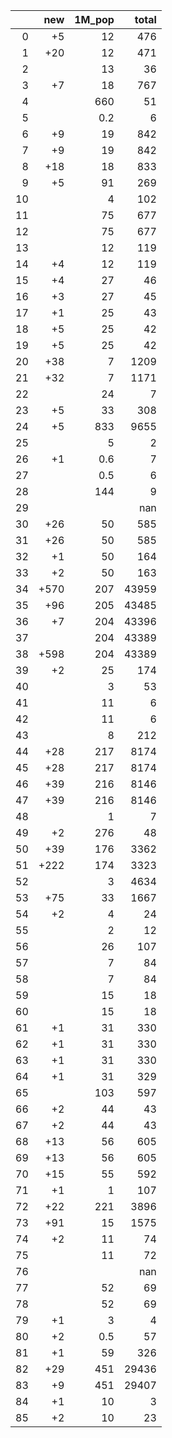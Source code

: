 |    |   new |   1M_pop |   total |
|---:|------:|---------:|--------:|
|  0 |    +5 |     12   |     476 |
|  1 |   +20 |     12   |     471 |
|  2 |       |     13   |      36 |
|  3 |    +7 |     18   |     767 |
|  4 |       |    660   |      51 |
|  5 |       |      0.2 |       6 |
|  6 |    +9 |     19   |     842 |
|  7 |    +9 |     19   |     842 |
|  8 |   +18 |     18   |     833 |
|  9 |    +5 |     91   |     269 |
| 10 |       |      4   |     102 |
| 11 |       |     75   |     677 |
| 12 |       |     75   |     677 |
| 13 |       |     12   |     119 |
| 14 |    +4 |     12   |     119 |
| 15 |    +4 |     27   |      46 |
| 16 |    +3 |     27   |      45 |
| 17 |    +1 |     25   |      43 |
| 18 |    +5 |     25   |      42 |
| 19 |    +5 |     25   |      42 |
| 20 |   +38 |      7   |    1209 |
| 21 |   +32 |      7   |    1171 |
| 22 |       |     24   |       7 |
| 23 |    +5 |     33   |     308 |
| 24 |    +5 |    833   |    9655 |
| 25 |       |      5   |       2 |
| 26 |    +1 |      0.6 |       7 |
| 27 |       |      0.5 |       6 |
| 28 |       |    144   |       9 |
| 29 |       |          |     nan |
| 30 |   +26 |     50   |     585 |
| 31 |   +26 |     50   |     585 |
| 32 |    +1 |     50   |     164 |
| 33 |    +2 |     50   |     163 |
| 34 |  +570 |    207   |   43959 |
| 35 |   +96 |    205   |   43485 |
| 36 |    +7 |    204   |   43396 |
| 37 |       |    204   |   43389 |
| 38 |  +598 |    204   |   43389 |
| 39 |    +2 |     25   |     174 |
| 40 |       |      3   |      53 |
| 41 |       |     11   |       6 |
| 42 |       |     11   |       6 |
| 43 |       |      8   |     212 |
| 44 |   +28 |    217   |    8174 |
| 45 |   +28 |    217   |    8174 |
| 46 |   +39 |    216   |    8146 |
| 47 |   +39 |    216   |    8146 |
| 48 |       |      1   |       7 |
| 49 |    +2 |    276   |      48 |
| 50 |   +39 |    176   |    3362 |
| 51 |  +222 |    174   |    3323 |
| 52 |       |      3   |    4634 |
| 53 |   +75 |     33   |    1667 |
| 54 |    +2 |      4   |      24 |
| 55 |       |      2   |      12 |
| 56 |       |     26   |     107 |
| 57 |       |      7   |      84 |
| 58 |       |      7   |      84 |
| 59 |       |     15   |      18 |
| 60 |       |     15   |      18 |
| 61 |    +1 |     31   |     330 |
| 62 |    +1 |     31   |     330 |
| 63 |    +1 |     31   |     330 |
| 64 |    +1 |     31   |     329 |
| 65 |       |    103   |     597 |
| 66 |    +2 |     44   |      43 |
| 67 |    +2 |     44   |      43 |
| 68 |   +13 |     56   |     605 |
| 69 |   +13 |     56   |     605 |
| 70 |   +15 |     55   |     592 |
| 71 |    +1 |      1   |     107 |
| 72 |   +22 |    221   |    3896 |
| 73 |   +91 |     15   |    1575 |
| 74 |    +2 |     11   |      74 |
| 75 |       |     11   |      72 |
| 76 |       |          |     nan |
| 77 |       |     52   |      69 |
| 78 |       |     52   |      69 |
| 79 |    +1 |      3   |       4 |
| 80 |    +2 |      0.5 |      57 |
| 81 |    +1 |     59   |     326 |
| 82 |   +29 |    451   |   29436 |
| 83 |    +9 |    451   |   29407 |
| 84 |    +1 |     10   |       3 |
| 85 |    +2 |     10   |      23 |